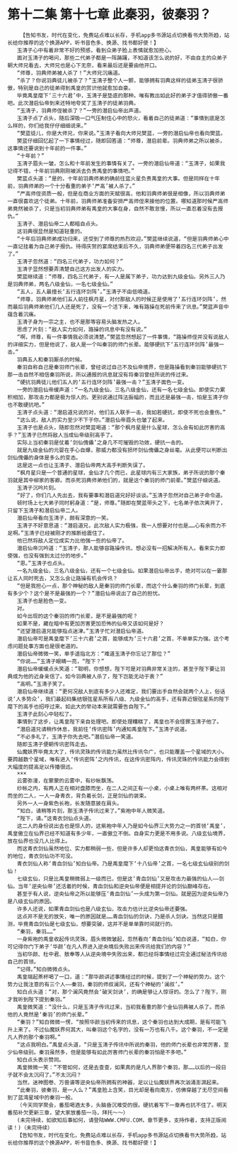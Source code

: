 # 第十二集 第十七章 此秦羽，彼秦羽？
        【告知书友，时代在变化，免费站点难以长存，手机app多书源站点切换看书大势所趋，站长给你推荐的这个换源APP，听书音色多、换源、找书都好使！】
       玉清子心中有着非常不好的预感，看到众弟子脸上表情就愈加担心。
       面对玉清子的喝问，那些二代弟子都是一阵踌躇，不知道该怎么说的好，不由自主的众弟子朝大师兄看去，大师兄也是心下无奈，看来最后还是要由他开口。
       “师尊，羽典师弟被人杀了！”大师兄沉痛道。
       “杀了？你说羽典徒儿被杀了？”玉清子整个人一颤，能够拥有羽典这样的徒弟玉清子很骄傲，特别是自己的徒弟得到禹皇的赏识他就愈加自豪。
       毕竟禹皇麾下‘三十六君’中，玉清子是垫底的那种。唯有教出如此好的弟子才值得骄傲一番吧。此次潜启仙帝到来还特地夸奖了玉清子的徒弟羽典。
       “玉清子，羽典师侄被杀了？”一旁的潜启仙帝出声道。
       玉清子点了点头，随后深吸一口气压制住心中的怒火，看着自己的徒弟道：“事情到底是怎么样的，你们给我仔仔细细说来。”
       “樊蓝徒儿，你是大师兄，你来说。”玉清子看向大师兄樊蓝，一旁的潜启仙帝也看向樊蓝。
       樊蓝仔细回忆起了一下事情经过，随即回答道：“师尊，潜启前辈。羽典师弟之所以被杀，这事情还要说到十年前的一件事。”
       “十年前？”
       玉清子眉头一皱，怎么和十年前发生的事情有关了。一旁的潜启仙帝道：“玉清子，如果我记得不错，十年前羽典刚刚被派去负责禹皇的事情吧。”
       樊蓝点头道：“是的，十年前羽典师弟的确前往蓝火星负责禹皇的大事。但是同样在十年前，羽典师弟的一个十分看重的弟子‘严高’被人杀了。”
       “严高师侄资质一般，但是在商业方面的天赋很高，他和羽典师弟很是相像，所以羽典师弟一直很喜欢这个徒弟。十年前，羽典师弟准备安排严高师侄来接他的位置。哪知道那时候严高师弟竟然被杀了，只是当初羽典师弟有禹皇的大事在身，自然不敢怠慢，所以一直忍着没有去报仇。”
       玉清子、潜启仙帝二人都暗自点头。
       这羽典很显然是知道轻重的。
       “十年后羽典师弟成功归来，还受到了师尊的热烈欢迎。”樊蓝继续说道，“但是羽典师弟心中一直记挂着为自己弟子报仇。待得庆贺的宴席结束后不久，羽典师弟便带着四名三代弟子出发了。”
       玉清子忽然道：“四名三代弟子，功力如何？”
       玉清子显然想要弄清楚自己这方出发人的实力。
       樊蓝继续道：“师尊，四名三代弟子，有一人是属下弟子，功力达到九级金仙。另外三人乃是羽典师弟，两名八级金仙，一名七级金仙。”
       “五人，五人最擅长‘五行连环剑阵’。”玉清子不由低喃道。
       “师尊，羽典师弟他们五人前往枫月星，对付那敌人的时候正是使用了‘五行连环剑阵’，然而最后羽典师弟他们几人还是死了，没有一个活下来，唯有路操在死前传来了讯息。”樊蓝声音中蕴含着沉痛。
       玉清子身为一宗之主，也不是那等容易头脑发热之人。
       思虑了片刻：“敌人实力如何，路操的讯息中有没有说。”
       “啊，师尊，有一件事情我必须说清楚。”樊蓝忽然想起了一件事情，“路操师侄并没有说敌人的详细实力，但是他说了，敌人是一个叫秦羽的师门长辈。能够硬抗下‘五行连环剑阵’最强一击。”
       羽典五人和秦羽厮杀的时候。
       秦羽自称自己是秦羽师门长辈，曾经说过自己不及仙帝境界，但是路操看到秦羽能够硬抗下那一击自然不相信秦羽所说，所以通报的讯息就没有将秦羽曾经所说的传过来。
       “硬抗羽典徒儿他们五人的‘五行连环剑阵’最强一击？”玉清子面色一变。
       一旁的潜启仙帝缓声道：“一名九级金仙，三名八级金仙，还有一名七级金仙。即使实力累积相加，那攻击力都是极为惊人的。更别说通过阵法振幅的，而且还是最强一击，怕是玉清子你也不敢硬抗吧。”
       玉清子点头道：“潜启道兄说的对，他们五人联手一击，我如若硬抗，即使不死也会重伤。”
       “这么说，敌人的实力至少不下于你。”潜启仙帝眉头也皱了起来。
       玉清子也是点头，随即忽然对樊蓝喝道：“那个枫月星是什么星球，怎么会有如此厉害的高手？”玉清子已然将敌人当成仙帝级别高手了。
       实际上当初秦羽是仗着‘剑仙傀儡’之身几不可摧毁的功效，硬抗一击的。
       就是九级金仙的元婴在手心自爆，那威力都没有损坏剑仙傀儡之身丝毫。从此便可以判断出剑仙傀儡的身体是多么的变态。
       这是这一点也让玉清子、潜启仙帝两大高手判断失误了。
       “枫月星只是一个普通的星球，金仙才几个而已，此星球内有三大家族，弟子所说的那个秦羽就是其中柳家的客卿。而杀死羽典师弟他们的，就是这个秦羽的师门前辈。”樊蓝仔细说道。
       玉清子沉吟片刻。
       “好了，你们几人先出去，我有要事和潜启道兄好好谈谈。”玉清子忽然对自己弟子命令道。
       顿时场上七大弟子同时躬身道：“是，师尊。”随即在樊蓝带头之下，七名弟子依次离开了，只留下玉清子和潜启仙帝二人。
       潜启仙帝看向玉清子，颇有深意的一笑。
       玉清子不好意思道：“潜启道兄，此次敌人实力极强，我一人想要对付也是……心有余而力不足啊。”玉清子已经被刚才的推断给震住了。
       他已然将敌人定位成实力比他强一些的仙帝了。
       潜启仙帝沉吟道：“玉清子，那人能够容路操传讯，想必没有一招解决所有人。看来实力即使强，也没有强到太过分的地步。”
       “恩。”玉清子也点头。
       一名九级金仙，三名八级金仙，还有一个七级金仙。如果潜启仙帝出手，绝对可以在一霎那让五人同时死去，又怎么会让路操有机会传讯？
       “但是我担心一点，那个神秘的敌人是秦羽的师门长辈，而这个什么秦羽的师门长辈，到底有多少个？这个是不是最强的一个？”潜启仙帝说出了自己的担忧。
       玉清子也是脸色一变。
       对。
       如今出现的这个秦羽的师门长辈，是不是最强的呢？
       如果不是，藏在暗中有更加厉害更加恐怖的仙帝又该如何是好？
       “还望潜启道兄能够指点迷津。”玉清子忙对潜启仙帝道。
       潜启仙帝可是禹皇麾下‘三十六君’之首，能够成为‘三十六君’之首，不单单实力强。这个考虑问题处事方面也是很老道的。
       潜启仙帝微微一笑，单手遥指北方：“难道玉清子你忘记了那位？”
       “你说……”玉清子眼睛一亮，“陛下？”
       潜启仙帝缓缓点头笑道：“聪明，你想想，陛下可是对羽典非常关注的，甚至于陛下要让羽典成为他的近身亲信了。如今羽典被人杀了，陛下岂能无动于衷？”
       “高明。”玉清子笑了。
       潜启仙帝继续道：“更何况敌人到底有多少人还难定，我们要出手自然会就两个人上，俗话说‘人多势众’，我们最起码集结银弦星系所有八级、九级金仙的高手，还有靠近银弦星系的陛下麾下的高手也招呼过来。如此大的举动本来就需要告自陛下。”
       玉清子此刻心中轻松了。
       事情到了这步，让禹皇陛下亲自处理吧。即使处理糟糕了，禹皇也不会怪罪玉清子他了。
       “潜启道兄请稍作休息，我前往‘传讯密阵’内通知禹皇陛下。”玉清子说道。
       “不必多礼了，玉清子你先去吧。”潜启仙帝一笑道。
       随即玉清子便朝传讯密阵走去。
       仙魔妖界毕竟太大了，传讯灵珠的传讯能力虽然比传讯令广，也只能覆盖一个星域的大小。要跨越数个星域，唯有进入‘传讯密阵’之内传讯，在这传讯密阵内，传讯灵珠的传讯能力会得到大幅度的提高足以传播很远。
       ×××
       云雾弥漫，在蒙蒙的云雾中，有纱帐飘荡。
       纱帐之内，有两人正在相对盘膝而坐，在二人之间正有一小桌，小桌上唯有两杯茶。这相对而坐的二人，一人一身青衣，背负着长剑，正是剑仙的装束。
       另外一人一身紫色长袍，长发随意披在肩头。
       “知白，请稍等片刻，那玉清子传讯过来了。”紫袍中年人微笑道。
       “陛下，请。”这青衣剑仙点头道。
       这二人的身份说出去也是惊人的，这紫袍中年人乃是如今仙界三大势力之一的首领‘禹皇’，禹皇傲立在仙界已经不知道有多少年，一直傲立不倒。自身实力更是不用多说。八级玄仙境界，放在仙界也没几人比得上。
       而这青衣剑仙虽然地位、实力都稍弱一些，但是许多人却更怕这青衣剑仙，禹皇能够有如今的地位，青衣剑仙功不可没。
       青衣剑仙人称‘青血剑仙’知白仙帝。乃是禹皇麾下‘十八仙帝’之首，一名七级玄仙级别的剑仙！
       七级玄仙，只是比禹皇稍微弱上一级而已，但是这‘青血剑仙’又是攻击力最强的仙人——剑仙。当年‘逆央仙帝’还活着的时候，青血剑仙和逆央仙帝便是相提并论的剑仙巅峰存在。
       甚至于有人说，逆央仙帝之所以能够压‘青血剑仙’一头成为第一剑仙。就是因为逆央仙帝乃是八级玄仙的原因。
       许多人还说，如果青血剑仙也是八级玄仙，攻击力估计比逆央仙帝还要强。
       这点并不是无的放矢，唯一的原因就是……青血剑仙的剑诀，乃是杀人剑诀。当然这只是臆测，毕竟青血剑仙是七级玄仙，想要突破，这并不是单单靠时间就行的。
       “秦羽，秦羽……”
       一身紫袍的禹皇收起传讯灵珠，眉头微微皱起，忽然看向‘青血剑仙’知白说道，“知白，你可记得你门下弟子‘华颜’在凡人界进入逆央境后失败出来传讯给我们的内容？”
       当初华颜、杜中君、敖奉等人从逆央境中失败出来，都已经将事情经过完全通过秘法传讯给自己的首领。
       “记得。”知白微微点头。
       禹皇端起茶杯喝了一口，道：“那华颜讲述事情经过的时候，提到了一个神秘的势力。这个势力让我注意的有三个人——秦羽，秦羽的师叔澜风，还有个神秘的‘澜叔’。”
       知白点头道：“对，那个澜风竟然会‘破天剑诀’，的确是够让人惊讶的。怎么了？陛下，刚才我听到陛下提到秦羽。”
       禹皇微笑道：“没什么，只是玉清子传讯过来，当初我看重的那个金仙羽典被人杀了。而杀他的人竟然是‘秦羽’的师门长辈。”
       “秦羽？”知白微微一愣，“按照华颜当初传来的讯息，这个秦羽也达到大成期，是有可能飞升上来了。不过仙魔妖界何其大，叫秦羽这个名字的，没有一万也有八千。这个秦羽，不一定是凡人界的那个秦羽啊。”
       “这点我明白。”禹皇点头道，“只是玉清子传讯中所说的秦羽，他的师门长辈也非常厉害，至少仙帝级别。秦羽虽然多，但是能够有如此厉害师门长辈的秦羽怕是不多吧。”
       知白点头表示赞同。
       禹皇微微一笑：“不管如何，还是去查查，如果真的是凡人界那个秦羽，那……以后的一段日子就不会太沉闷了。”不太沉闷？
       当然，迷神图卷、万兽谱等逆央仙帝所拥有的神器，足以让仙魔妖界再次汹涌澎湃起来。
       “此秦羽，彼秦羽，是一人么？”禹皇脸上含笑，目光却是看向南方，仿佛穿越了无尽空间看到了蓝湾星域中的秦羽一般。
       （今天同学聚会，番茄喝酒太多，头脑昏沉难受的很。硬抗着写下一章再也抗不住了。明天番茄补欠更新三章，望大家放番茄一马，拜托～～）
       (未完待续，如欲知后事如何，请登陆WWW.CMFU.COM，章节更多，支持作者，支持正版阅读！)（未完待续）
       【告知书友，时代在变化，免费站点难以长存，手机app多书源站点切换看书大势所趋，站长给你推荐的这个换源APP，听书音色多、换源、找书都好使！】